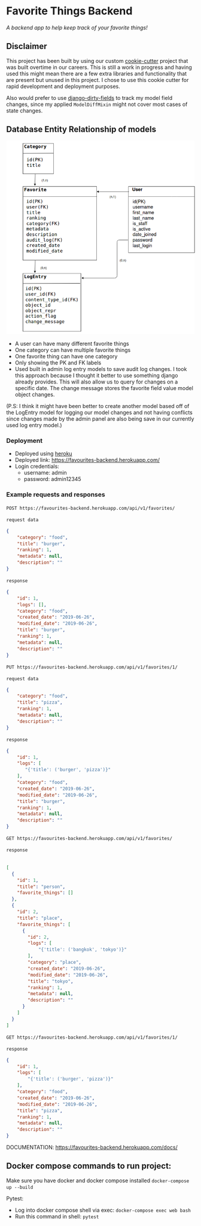 Favorite Things Backend
======
*A backend app to help keep track of your favorite things!*

## Disclaimer
This project has been built by using our custom [cookie-cutter](https://github.com/mashrikt/cookiecutter-django-dokku)
project that was built overtime in our careers. This is still a work in 
progress and having used this might mean there are a few extra 
libraries and functionality that are present but unused in this project.
I chose to use this cookie cutter for rapid development and deployment 
purposes.

Also would prefer to use [django-dirty-fields](https://github.com/romgar/django-dirtyfields)
to track my model field changes, since my applied `ModelDiffMixin` might 
not cover most cases of state changes.

## Database Entity Relationship of models
![Favorite Things ER](favorite_things.png?raw=true "Favorite things ER")

* A user can have many different favorite things
* One category can have multiple favorite things
* One favorite thing can have one category
* Only showing the PK and FK labels
* Used built in admin log entry models to save audit log
changes. I took this approach because I thought it better to use
something django already provides. This will also allow us
to query for changes on a specific date. The change message stores
the favorite field value model object changes.

(P.S: I think it might have been better to create another 
model based off of the LogEntry model for logging our model
changes and not having conflicts since changes made by the admin
panel are also being save in our currently used log entry model.)

### Deployment
* Deployed using [heroku](https://dashboard.heroku.com/)
* Deployed link: https://favourites-backend.herokuapp.com/
* Login credentials:
    * username: admin
    * password: admin12345

### Example requests and responses
``POST https://favourites-backend.herokuapp.com/api/v1/favorites/``

``request data``
```json
{
    "category": "food",
    "title": "burger",
    "ranking": 1,
    "metadata": null,
    "description": ""
}
```

``response``
```json
{
    "id": 1,
    "logs": [],
    "category": "food",
    "created_date": "2019-06-26",
    "modified_date": "2019-06-26",
    "title": "burger",
    "ranking": 1,
    "metadata": null,
    "description": ""
}
```

``PUT https://favourites-backend.herokuapp.com/api/v1/favorites/1/``

``request data``
```json
{
    "category": "food",
    "title": "pizza",
    "ranking": 1,
    "metadata": null,
    "description": ""
}
```

``response``
```json
{
    "id": 1,
    "logs": [
       "{'title': ('burger', 'pizza')}"
    ],
    "category": "food",
    "created_date": "2019-06-26",
    "modified_date": "2019-06-26",
    "title": "burger",
    "ranking": 1,
    "metadata": null,
    "description": ""
}
```

``GET https://favourites-backend.herokuapp.com/api/v1/favorites/``

``response``
```json

[
  {
    "id": 1,
    "title": "person",
    "favorite_things": []
  },
  {
    "id": 2,
    "title": "place",
    "favorite_things": [
      {
        "id": 2,
        "logs": [
            "{'title': ('bangkok', 'tokyo')}"
        ],
        "category": "place",
        "created_date": "2019-06-26",
        "modified_date": "2019-06-26",
        "title": "tokyo",
        "ranking": 1,
        "metadata": null,
        "description": ""
      }
    ]
  }
]
```

``GET https://favourites-backend.herokuapp.com/api/v1/favorites/1/``

``response``
```json
{
    "id": 1,
    "logs": [
        "{'title': ('burger', 'pizza')}"
    ],
    "category": "food",
    "created_date": "2019-06-26",
    "modified_date": "2019-06-26",
    "title": "pizza",
    "ranking": 1,
    "metadata": null,
    "description": ""
}
```

DOCUMENTATION: https://favourites-backend.herokuapp.com/docs/

## Docker compose commands to run project:
Make sure you have docker and docker compose installed
`docker-compose up --build`

Pytest:
* Log into docker compose shell via exec: `docker-compose exec web bash`
* Run this command in shell: `pytest`